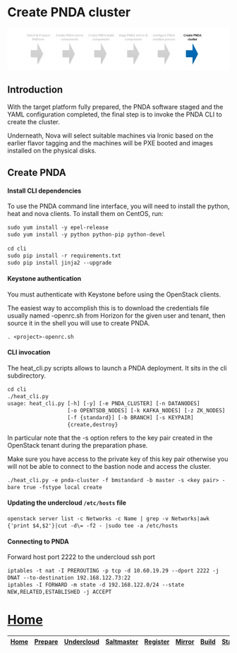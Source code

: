 # Create PNDA cluster

![](../images/breadcrumbs-create.jpg)

## Introduction

With the target platform fully prepared, the PNDA software staged and the YAML configuration completed, the final step is to invoke the PNDA CLI to create the cluster.

Underneath, Nova will select suitable machines via Ironic based on the earlier flavor tagging and the machines will be PXE booted and images installed on the physical disks. 

## Create PNDA

#### Install CLI dependencies

To use the PNDA command line interface, you will need to install the python, heat and nova clients. To install them on CentOS, run:

```
sudo yum install -y epel-release
sudo yum install -y python python-pip python-devel

cd cli
sudo pip install -r requirements.txt
sudo pip install jinja2 --upgrade
```

#### Keystone authentication

You must authenticate with Keystone before using the OpenStack clients.

The easiest way to accomplish this is to download the credentials file usually named <project>-openrc.sh from Horizon for the given user and tenant, then source it in the shell you will use to create PNDA.

```
. <project>-openrc.sh
```

#### CLI invocation

The heat_cli.py scripts allows to launch a PNDA deployment. It sits in the cli subdirectory.


```
cd cli
./heat_cli.py
usage: heat_cli.py [-h] [-y] [-e PNDA_CLUSTER] [-n DATANODES]
                   [-o OPENTSDB_NODES] [-k KAFKA_NODES] [-z ZK_NODES]
                   [-f {standard}] [-b BRANCH] [-s KEYPAIR]
                   {create,destroy}
```

In particular note that the -s option refers to the key pair created in the OpenStack tenant during the preparation phase.

Make sure you have access to the private key of this key pair otherwise you will not be able to connect to the bastion node and access the cluster.

```
./heat_cli.py -e pnda-cluster -f bmstandard -b master -s <key pair> -bare true -fstype local create
```

#### Updating the undercloud ```/etc/hosts``` file
```
openstack server list -c Networks -c Name | grep -v Networks|awk {'print $4,$2'}|cut -d\= -f2 - |sudo tee -a /etc/hosts
```

#### Connecting to PNDA

Forward host port 2222 to the undercloud ssh port
```
iptables -t nat -I PREROUTING -p tcp -d 10.60.19.29 --dport 2222 -j DNAT --to-destination 192.168.122.73:22
iptables -I FORWARD -m state -d 192.168.122.0/24 --state NEW,RELATED,ESTABLISHED -j ACCEPT
```

# [Home](../OVERVIEW.md)

| [Home](../OVERVIEW.md) | [Prepare](PREPARE.md) | [Undercloud](UNDERCLOUD.md) | [Saltmaster](SALTMASTER.md) | [Register](REGISTER.md) | [Mirror](MIRROR.md) | [Build](BUILD.md) | [Stage](STAGE.md) | [Configure](CONFIGURE.md) | [Create](CREATE.md) | 
| --- | --- | --- | --- | --- | --- | --- | --- | --- | --- |
